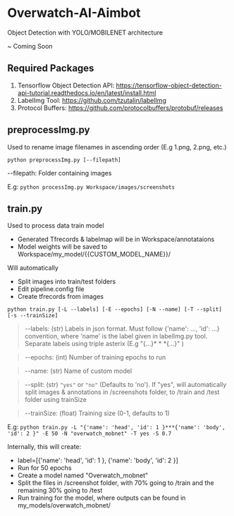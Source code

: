 # Overwatch-AI-Aimbot

Object Detection with YOLO/MOBILENET architecture

~ Coming Soon

## Required Packages
1. Tensorflow Object Detection API: https://tensorflow-object-detection-api-tutorial.readthedocs.io/en/latest/install.html
2. LabelImg Tool: https://github.com/tzutalin/labelImg
3. Protocol Buffers: https://github.com/protocolbuffers/protobuf/releases

## preprocessImg.py
Used to rename image filenames in ascending order 
(E.g 1.png, 2.png, etc.)
```
python preprocessImg.py [--filepath]
```
--filepath: Folder containing images

E.g: `python processImg.py Workspace/images/screenshots`


## train.py
Used to process data train model
- Generated Tfrecords & labelmap will be in Workspace/annotataions
- Model weights will be saved to Workspace/my_model/{{CUSTOM_MODEL_NAME}}/


Will automatically
- Split images into train/test folders
- Edit pipeline.config file
- Create tfrecords from images
```
python train.py [-L --labels] [-E --epochs] [-N --name] [-T --split] [-s --trainSize]
```

>--labels: (str) Labels in json format. Must follow {'name': ..., 'id': ...} convention, where 'name' is the label given in labelImg.py tool.  
> Separate labels using triple asterix (E.g "{...}* * *{...}" )

>--epochs: (int) Number of training epochs to run

>--name: (str) Name of custom model 

>--split: (str) `"yes"` or `"no"` (Defaults to 'no'). If "yes", will automatically split images & annotations in /screenshots folder, to /train and /test folder using trainSize 

>--trainSize: (float) Training size (0-1, defaults to 1)

E.g: 
`python train.py -L "{'name': 'head', 'id': 1 }***{'name': 'body', 'id': 2 }" -E 50 -N "overwatch_mobnet" -T yes -S 0.7`

Internally, this will create:
- label=[{'name': 'head', 'id': 1 }, {'name': 'body', 'id': 2 }]
- Run for 50 epochs
- Create a model named "Overwatch_mobnet"
- Split the files in /screenshot folder, with 70% going to /train and the remaining 30% going to /test
- Run training for the model, where outputs can be found in my_models/overwatch_mobnet/
